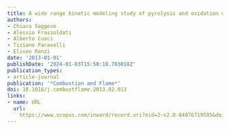 ```yaml
---
title: A wide range kinetic modeling study of pyrolysis and oxidation of benzene
authors:
- Chiara Saggese
- Alessio Frassoldati
- Alberto Cuoci
- Tiziano Faravelli
- Eliseo Ranzi
date: '2013-01-01'
publishDate: '2024-01-03T15:58:18.703018Z'
publication_types:
- article-journal
publication: '*Combustion and Flame*'
doi: 10.1016/j.combustflame.2013.02.013
links:
- name: URL
  url: 
    https://www.scopus.com/inward/record.uri?eid=2-s2.0-84876719595&doi=10.1016%2fj.combustflame.2013.02.013&partnerID=40&md5=f8f44e6b2a4875c06e41432982610d5b
---
```

